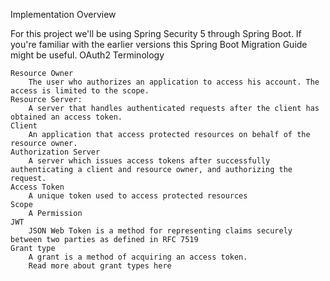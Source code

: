 Implementation Overview

For this project we'll be using Spring Security 5 through Spring Boot. If you're familiar with the earlier versions this Spring Boot Migration Guide might be useful.
OAuth2 Terminology

    Resource Owner
        The user who authorizes an application to access his account. The access is limited to the scope.
    Resource Server:
        A server that handles authenticated requests after the client has obtained an access token.
    Client
        An application that access protected resources on behalf of the resource owner.
    Authorization Server
        A server which issues access tokens after successfully authenticating a client and resource owner, and authorizing the request.
    Access Token
        A unique token used to access protected resources
    Scope
        A Permission
    JWT
        JSON Web Token is a method for representing claims securely between two parties as defined in RFC 7519
    Grant type
        A grant is a method of acquiring an access token.
        Read more about grant types here
